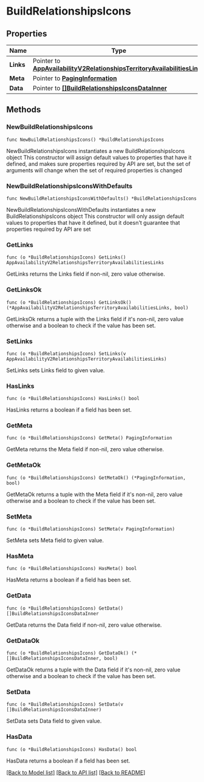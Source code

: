 # BuildRelationshipsIcons

## Properties

Name | Type | Description | Notes
------------ | ------------- | ------------- | -------------
**Links** | Pointer to [**AppAvailabilityV2RelationshipsTerritoryAvailabilitiesLinks**](AppAvailabilityV2RelationshipsTerritoryAvailabilitiesLinks.md) |  | [optional] 
**Meta** | Pointer to [**PagingInformation**](PagingInformation.md) |  | [optional] 
**Data** | Pointer to [**[]BuildRelationshipsIconsDataInner**](BuildRelationshipsIconsDataInner.md) |  | [optional] 

## Methods

### NewBuildRelationshipsIcons

`func NewBuildRelationshipsIcons() *BuildRelationshipsIcons`

NewBuildRelationshipsIcons instantiates a new BuildRelationshipsIcons object
This constructor will assign default values to properties that have it defined,
and makes sure properties required by API are set, but the set of arguments
will change when the set of required properties is changed

### NewBuildRelationshipsIconsWithDefaults

`func NewBuildRelationshipsIconsWithDefaults() *BuildRelationshipsIcons`

NewBuildRelationshipsIconsWithDefaults instantiates a new BuildRelationshipsIcons object
This constructor will only assign default values to properties that have it defined,
but it doesn't guarantee that properties required by API are set

### GetLinks

`func (o *BuildRelationshipsIcons) GetLinks() AppAvailabilityV2RelationshipsTerritoryAvailabilitiesLinks`

GetLinks returns the Links field if non-nil, zero value otherwise.

### GetLinksOk

`func (o *BuildRelationshipsIcons) GetLinksOk() (*AppAvailabilityV2RelationshipsTerritoryAvailabilitiesLinks, bool)`

GetLinksOk returns a tuple with the Links field if it's non-nil, zero value otherwise
and a boolean to check if the value has been set.

### SetLinks

`func (o *BuildRelationshipsIcons) SetLinks(v AppAvailabilityV2RelationshipsTerritoryAvailabilitiesLinks)`

SetLinks sets Links field to given value.

### HasLinks

`func (o *BuildRelationshipsIcons) HasLinks() bool`

HasLinks returns a boolean if a field has been set.

### GetMeta

`func (o *BuildRelationshipsIcons) GetMeta() PagingInformation`

GetMeta returns the Meta field if non-nil, zero value otherwise.

### GetMetaOk

`func (o *BuildRelationshipsIcons) GetMetaOk() (*PagingInformation, bool)`

GetMetaOk returns a tuple with the Meta field if it's non-nil, zero value otherwise
and a boolean to check if the value has been set.

### SetMeta

`func (o *BuildRelationshipsIcons) SetMeta(v PagingInformation)`

SetMeta sets Meta field to given value.

### HasMeta

`func (o *BuildRelationshipsIcons) HasMeta() bool`

HasMeta returns a boolean if a field has been set.

### GetData

`func (o *BuildRelationshipsIcons) GetData() []BuildRelationshipsIconsDataInner`

GetData returns the Data field if non-nil, zero value otherwise.

### GetDataOk

`func (o *BuildRelationshipsIcons) GetDataOk() (*[]BuildRelationshipsIconsDataInner, bool)`

GetDataOk returns a tuple with the Data field if it's non-nil, zero value otherwise
and a boolean to check if the value has been set.

### SetData

`func (o *BuildRelationshipsIcons) SetData(v []BuildRelationshipsIconsDataInner)`

SetData sets Data field to given value.

### HasData

`func (o *BuildRelationshipsIcons) HasData() bool`

HasData returns a boolean if a field has been set.


[[Back to Model list]](../README.md#documentation-for-models) [[Back to API list]](../README.md#documentation-for-api-endpoints) [[Back to README]](../README.md)


